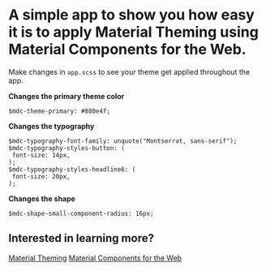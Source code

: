 # A simple app to show you how easy it is to apply Material Theming using Material Components for the Web.

Make changes in `app.scss` to see your theme get applied throughout the app.

**Changes the primary theme color**
```
$mdc-theme-primary: #880e4f;
```

**Changes the typography**
```
$mdc-typography-font-family: unquote("Montserrat, sans-serif");
$mdc-typography-styles-button: (
 font-size: 14px,
);
$mdc-typography-styles-headline6: (
 font-size: 20px,
);
```

**Changes the shape**
```
$mdc-shape-small-component-radius: 16px;
```

## Interested in learning more?
[Material Theming](http://bit.ly/2OGLLgI)
[Material Components for the Web](http://bit.ly/2B2rMWf)
